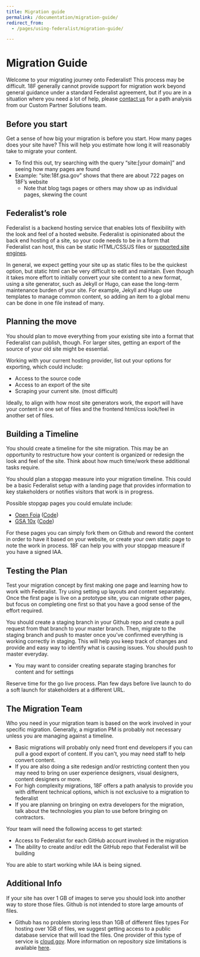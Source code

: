 ```yaml
---
title: Migration guide
permalink: /documentation/migration-guide/
redirect_from: 
  - /pages/using-federalist/migration-guide/

---
```


# Migration Guide

Welcome to your migrating journey onto Federalist! This process may be difficult. 18F generally cannot provide support for migration work beyond general guidance under a standard Federalist agreement, but if you are in a situation where you need a lot of help, please [contact us](mailto:inquiries18F@gsa.gov) for a path analysis from our Custom Partner Solutions team.

## Before you start

Get a sense of how big your migration is before you start. How many pages does your site have? This will help you estimate how long it will reasonably take to migrate your content.

- To find this out, try searching with the query “site:[your domain]” and seeing how many pages are found
- Example: “site:18f.gsa.gov” shows that there are about 722 pages on 18F’s website
  - Note that blog tags pages or others may show up as individual pages, skewing the count

## Federalist’s role

Federalist is a backend hosting service that enables lots of flexibility with the look and feel of a hosted website. Federalist is opinionated about the back end hosting of a site, so your code needs to be in a form that Federalist can host, this can be static HTML/CSS/JS files or [supported site engines](supported-site-engines).

In general, we expect getting your site up as static files to be the quickest option, but static html can be very difficult to edit and maintain. Even though it takes more effort to initially convert your site content to a new format, using a site generator, such as Jekyll or Hugo, can ease the long-term maintenance burden of your site. For example, Jekyll and Hugo use templates to manage common content, so adding an item to a global menu can be done in one file instead of many.

## Planning the move

You should plan to move everything from your existing site into a format that Federalist can publish, though. For larger sites, getting an export of the source of your old site might be essential.

Working with your current hosting provider, list out your options for exporting, which could include:
- Access to the source code
- Access to an export of the site
- Scraping your current site. (most difficult)

Ideally, to align with how most site generators work, the export will have your content in one set of files and the frontend html/css look/feel in another set of files.

## Building a Timeline

You should create a timeline for the site migration. This may be an opportunity to restructure how your content is organized or redesign the look and feel of the site. Think about how much time/work these additional tasks require.

You should plan a stopgap measure into your migration timeline. This could be a basic Federalist setup with a landing page that provides information to key stakeholders or notifies visitors that work is in progress.

Possible stopgap pages you could emulate include:
- [Open Foia](https://open.foia.gov/) ([Code](github.com/18f/open-foia-redirect/))
- [GSA 10x](https://10x.gsa.gov) ([Code](https://github.com/GSA/10x/tree/fa7007ff3d881b80348dfb0d3161b8f9d84dc3d2))

For these pages you can simply fork them on Github and reword the content in order to have it based on your website, or create your own static page to note the work in process. 18F can help you with your stopgap measure if you have a signed IAA.

## Testing the Plan

Test your migration concept by first making one page and learning how to work with Federalist. Try using setting up layouts and content separately. Once the first page is live on a prototype site, you can migrate other pages, but focus on completing one first so that you have a good sense of the effort required.

You should create a staging branch in your Github repo and create a pull request from that branch to your master branch. Then, migrate to the staging branch and push to master once you’ve confirmed everything is working correctly in staging. This will help you keep track of changes and provide and easy way to identify what is causing issues. You should push to master everyday.
- You may want to consider creating separate staging branches for content and for settings

Reserve time for the go live process. Plan few days before live launch to do a soft launch for stakeholders at a different URL.

## The Migration Team

Who you need in your migration team is based on the work involved in your specific migration. Generally, a migration PM is probably not necessary unless you are managing against a timeline.

- Basic migrations will probably only need front end developers if you can pull a good export of content. If you can't, you may need staff to help convert content.
- If you are also doing a site redesign and/or restricting content then you may need to bring on user experience designers, visual designers, content designers or more.
- For high complexity migrations, 18F offers a path analysis to provide you with different technical options, which is not exclusive to a migration to federalist
- If you are planning on bringing on extra developers for the migration, talk about the technologies you plan to use before bringing on contractors.

Your team will need the following access to get started:
- Access to Federalist for each GitHub account involved in the migration
- The ability to create and/or edit the GitHub repo that Federalist will be building

You are able to start working while IAA is being signed.

## Additional Info

If your site has over 1 GB of images to serve you should look into another way to store those files. Github is not intended to store large amounts of files.
- Github has no problem storing less than 1GB of different files types
For hosting over 1GB of files, we suggest getting access to a public database service that will load the files. One provider of this type of service is [cloud.gov](https://cloud.gov/). More information on repository size limitations is available [here](https://help.github.com/articles/what-is-my-disk-quota/).
